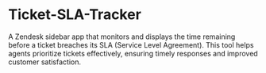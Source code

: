 # Ticket-SLA-Tracker
A Zendesk sidebar app that monitors and displays the time remaining before a ticket breaches its SLA (Service Level Agreement). This tool helps agents prioritize tickets effectively, ensuring timely responses and improved customer satisfaction.
